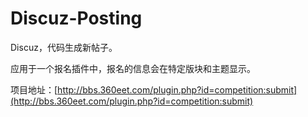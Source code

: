 Discuz-Posting
==============

Discuz，代码生成新帖子。

应用于一个报名插件中，报名的信息会在特定版块和主题显示。

项目地址：[http://bbs.360eet.com/plugin.php?id=competition:submit](http://bbs.360eet.com/plugin.php?id=competition:submit)
